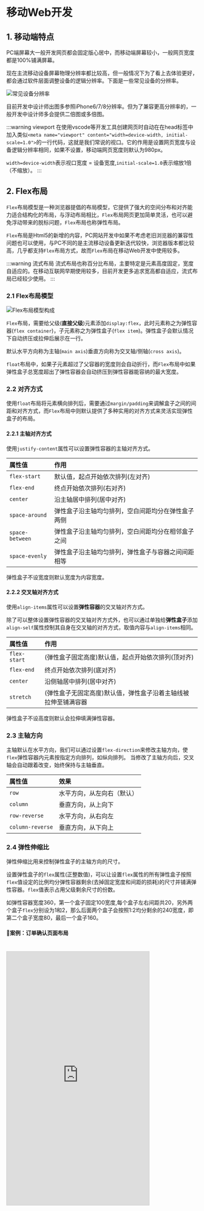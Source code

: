 # 移动Web开发

## 1. 移动端特点

PC端屏幕大一般开发网页都会固定版心居中，而移动端屏幕较小，一般网页宽度都是100%铺满屏幕。

现在主流移动设备屏幕物理分辨率都比较高，但一般情况下为了看上去体验更好，都会通过软件层面调整设备的逻辑分辨率。下面是一些常见设备的分辨率。

![常见设备分辨率](https://s2.loli.net/2023/08/15/2Y6CdKJgZOG3m45.jpg)

目前开发中设计师出图多参照iPhone6/7/8分辨率。但为了兼容更高分辨率的，一般开发中设计师多会提供二倍图或多倍图。

:::warning viewport
在使用vscode等开发工具创建网页时自动在在head标签中加入类似`<meta name="viewport" content="width=device-width, initial-scale=1.0">`的一行代码，这就是我们常说的视口。它的作用是设置网页宽度与设备逻辑分辨率相同，如果不设置，移动端网页宽度则默认为980px。

`width=device-width`表示视口宽度 = 设备宽度,`initial-scale=1.0`表示缩放1倍（不缩放）。
:::

## 2. Flex布局

`Flex`布局模型是一种浏览器提倡的布局模型，它提供了强大的空间分布和对齐能力适合结构化的布局，与浮动布局相比，`Flex`布局网页更加简单灵活，也可以避免浮动带来的脱标问题，`Flex`布局也称弹性布局。

`Flex`布局是Html5的新增的内容，PC网站开发中如果不考虑老旧浏览器的兼容性问题也可以使用，与PC不同的是主流移动设备更新迭代较快，浏览器版本都比较高，几乎都支持`Flex`布局方式，故而`Flex`布局在移动Web开发中使用较多。

:::warning 流式布局
流式布局也称百分比布局，主要特定是元素高度固定，宽度自适应的。在移动互联网早期使用较多，目前开发更多追求宽高都自适应，流式布局已经较少使用。
:::

### 2.1 Flex布局模型

![Flex布局模型构成](https://s2.loli.net/2023/08/15/GWgDylv6tqueXY3.jpg)

`Flex`布局，需要给父级(**直接父级**)元素添加`display:flex`，此时元素称之为弹性容器(`flex container`)，子元素称之为弹性盒子(`flex item`)。弹性盒子会默认情况下自动挤压或拉伸后展示在一行。

默认水平方向称为主轴(`main axis`)垂直方向称为交叉轴/侧轴(`cross axis`)。

`float`布局中，如果子元素超过了父容器的宽度则会自动折行，而`Flex`布局中如果弹性盒子总宽度超出了弹性容器会自动挤压到弹性容器能容纳的最大宽度。

### 2.2 对齐方式

使用`float`布局将元素横向排列后，需要通过`margin/padding`来调解盒子之间的间距和对齐方式，而`Flex`布局中则默认提供了多种实用的对齐方式来灵活实现弹性盒子的布局。

#### 2.2.1 主轴对齐方式

使用`justify-content`属性可以设置弹性容器的主轴对齐方式。

属性值|作用
:-|:-
`flex-start`|默认值，起点开始依次排列(左对齐)
`flex-end`|终点开始依次排列(右对齐)
`center`|沿主轴居中排列(居中对齐)
`space-around`|弹性盒子沿主轴均匀排列，空白间距均分在弹性盒子两侧
`space-between`|弹性盒子沿主轴均匀排列，空白间距均分在相邻盒子之间
`space-evenly`|弹性盒子沿主轴均匀排列，弹性盒子与容器之间间距相等

弹性盒子不设宽度则默认宽度为内容宽度。

#### 2.2.2 交叉轴对齐方式

使用`align-items`属性可以设置**弹性容器**的交叉轴对齐方式。

除了可以整体设置弹性容器的交叉轴对齐方式外，也可以通过单独给**弹性盒子**添加`align-self`属性控制其自身在交叉轴的对齐方式，取值内容与`align-items`相同。

属性值|作用
:-|:-
`flex-start`|(弹性盒子固定高度)默认值，起点开始依次排列(顶对齐)
`flex-end`|终点开始依次排列(底对齐)
`center`|沿侧轴居中排列(居中对齐)
`stretch`|(弹性盒子无固定高度)默认值，弹性盒子沿着主轴线被拉伸至铺满容器

弹性盒子不设高度则默认会拉伸填满弹性容器。

### 2.3 主轴方向

主轴默认在水平方向，我们可以通过设置`flex-direction`来修改主轴方向，使`flex`弹性容器内元素按指定方向排列，如纵向排列。
当修改了主轴方向后，交叉轴会自动跟着改变，始终保持与主轴垂直。

属性值|效果
:-|:-
`row`|水平方向，从左向右（默认）
`column`|垂直方向，从上向下
`row-reverse`|水平方向，从右向左
`column-reverse`|垂直方向，从下向上

### 2.4 弹性伸缩比

弹性伸缩比用来控制弹性盒子的主轴方向的尺寸。

设置弹性盒子的`flex`属性(正整数值)，可以让设置`flex`属性的所有弹性盒子按照`flex`值设定的比例均分弹性容器剩余(去掉固定宽度和间距的损耗)的尺寸并铺满弹性容器。`flex`值表示占用父级剩余尺寸的份数。

如弹性容器宽度360，第一个盒子固定100宽度,每个盒子左右间距共20，另外两个盒子`flex`分别设为1和2，那么后面两个盒子会按照1:2均分剩余的240宽度，即第二个盒子宽度80，最后一个盒子160。

#### 案例：订单确认页面布局

<iframe src="https://frontend-demo.a-nomad.com/flex_xtx/index.html" style="margin-top:20px;width:375px;height:667px;border:1px solid #ccc;" scrolling="no" />

```html{3-4,8,11,14,24-26}
<style>
    .user-info {
        display: flex;
        align-items: center;
        padding: 15px 0 15px 11px;
    }
    .user-info .user{
        flex: 1;
    }
    .user-info .user .contact {
        display: flex;
    }
    .user-info .edit {
        /* 未标明尺寸的手指可点击区域一般设为44x44（经验值，保证手指可覆盖） */
        width: 44px;
        height: 44px;
        text-align: center;
        line-height: 44px;
        color: #808080;
    }
    .payment {
        position: fixed;
        bottom: 0;
        display: flex;
        justify-content: space-between;
        align-items: center;
    }
</style>
<div class="main">
    <div class="pannel user-info">
        <div class="location">
            <i class="iconfont icon-round_location_fill"></i>
        </div>
        <div class="user">
            <div class="contact">
                <h5>林丽</h5>
                <p>18500667882</p>
            </div>
            <div class="address">北京市 海淀区 中关村软件园 信息科技大厦1号
                楼410#
            </div>
        </div>
        <div class="edit">
            <i class="iconfont icon-youjiantou"></i>
        </div>
    </div>
</div>
<div class="payment">
    <div class="money">
        合计: <span class="text-danger">￥<i>266.00</i></span>
    </div>
    <div class="pay">
        <a href="#">去支付</a>
    </div>
</div>
```

### 2.5 弹性盒子换行与行对齐方式

弹性盒子可以自动挤压或拉伸，默认情况下，所有弹性盒子都在一行显示。可以通过`flex-wrap`来设置其换行方式。当设置为`wrap`时，弹性容器中一行放不下子元素后会自动折行，与`float`效果类似。

属性值|效果
:-|:-
`wrap`|换行
`nowrap`|不换行（默认）

当弹性盒子换行显示时，多行之间会存在间距，可以使用`align-content`属性来调整行对齐方式，其取值与`justify-content`基本相同，这里不在赘述。

### 2.6 文字省略

正常情况下要使溢出文字显示省略号设置如下样式即可：

```css
text-overflow: ellipsis;
white-space: nowrap;
overflow: hidden;
```

但如果文字所在父级是一个`flex`弹性盒子，弹性盒子的内容会被不换行的文字撑开，此时要显式设定父级宽度才能使`overflow:hidden`生效，一般情况下我们可以设定`width:0`,同时设置`flex`属性让父级自动选择宽度。

```html{15-16}
<style>
    .container {
        display: flex;
        align-items: center;
        width: 300px;
    }

    .container .pic {
        width: 120px;
        height: 120px;
        background-color: pink;
    }

    .container .content {
        flex: 1;
        width: 0;
    }

    .container .content p {
        text-overflow: ellipsis;
        white-space: nowrap;
        overflow: hidden;
    }
</style>
<div class="container">
    <div class="pic">123</div>
    <div class="content">
        <h4>不能说的秘密</h4>
        <p>你说把爱渐渐放下会走更远，又何必去改变已错过的时间</p>
    </div>
</div>
```

## 3. 移动适配

移动适配的主要目标是根据不同屏幕分辨率对网页元素进行等比例的尺寸调整，以达到近乎一致的浏览体验。

一般在PC端网站开发中最常用的单位就像素(px),像素是一个绝对单位，不论什么屏幕一像素的大小是固定的，因此无法使用其进行移动适配，但是因为PC分辨率一般较高，且大多PC站设计都采用版心居中的方式，不同分辨率通常表现为版心两侧留白的大小不同。

移动开发适配需要借助一些相对尺寸单位，来实现开发中设置相同尺寸但在实际浏览过程中会根据用户使用设备分辨率来展示为不同的尺寸。目前常用的解决方案有`rem`和`vw/vh`两种，前者出现较早有大量企业使用，后者出现较晚但使用更加简便，很多企业逐步由`rem`方案转为`vw/vh`方案，B站的手机站就采用了`vw`方案进行移动适配。

### 3.1 rem方案

`rem`是一种相对于根字号（html标签的字体大小）的尺寸单位，**`1rem=1HTML字号大小`**。

我们在开发过程为元素设置相同的`rem`尺寸，借助`rem`相对单位的特性，我们只需要根据不同分辨率设置不同的网页根字号大小就可以实现元素动态物理尺寸来达到移动适配效果。

#### 3.1.1 rem换算

一般情况下在`rem`布局方案中，我们通常将网页分成10等份，**根字号设置视口宽度的1/10**即可，如视口尺寸375px，那根字号通常设为37.5px，此时1rem=37.5px。

实际开发中，多数设计稿是基于375px的2倍图，开发中我们只需要在设计稿查看工具（如PxCook等）中预览设计稿时设为2倍图模式，视口宽度就会显示为375px，此时元素尺寸都是基于375px视口宽度的且单位是像素，此时1rem=37.5px，我们只需要将元素像素尺寸除以37.5就可以得到其`rem`尺寸了。

**rem尺寸 = px尺寸/(视口宽度 * 1/10) = px尺寸/根字号**。

#### 3.1.2 媒体查询

css中媒体查询可以监测不同分辨率来设置不同样式，`rem`方案就是借助媒体查询设置不同根字号大小来实现移动适配的，在响应式布局中也大量使用媒体查询来进行样式调整。

媒体查询使用非常简单，简化语法结构如下：

```css
/* 语法 */
@media(媒体特性){
    选择器{
        CSS属性
    }
}

/* 示例 */
@media(width:375px){
    html{
        font-size:37.5px;
    }
}
```

以上示例表示当浏览器视口宽度为375px时将网页根字号设置为37.5px。

#### 3.1.3 flexible

了解了以上原理后，我们只需要根据不同视口宽度设置对应媒体查询就可以实现`rem方案`了，但视口宽度是不确定，我们无法为每一种视口宽度都写一个媒体查询，这就需要借助js来动态侦测视口宽度并调整对应根字号大小，目前主流的方案是使用手淘项目组开源的[flexible js](https://github.com/amfe/lib-flexible)，其功能就是根据不同的视口宽度给网页中html根节点设置不同的`font-size`。

`flexible js`使用方式非常简单，安装并引入js文件即可，这里就不再赘述了。

#### 3.1.4 Less

在采用`rem`方案时，我们总是要将设计稿的像素尺寸除以根字号才能得到rem尺寸，但css并不支持数据计算，每次手动计算是不实际的，我们可以借助Less/Sass等CSS扩展库实现，这里我们采用相对简单的Less。

Less是一个CSS预处理器,它扩充了 CSS 语言, 使 CSS 具备一定的逻辑性、计算能力，甚至可以使用很多类似js的用法，less文件开发完成后会编译成css供调用者使用。

less功能非常强大，这里我们不展开讲解了，如有需要可以到[Less中文网](https://less.bootcss.com/)系统学习，只记录些许常用的注意事项。

* 单行注释不会编译到最终css文件中，但块注释会。
* less 4.0及之后版本计算除法需要放到小括号中或使用`./`。如 `width:(100/37.5rem);`
* `&`符号表示当前选择器，并不会生成后代选择器，通常配合伪类或伪元素使用。
* 在less文件第一行添加: `// out: false`可以禁用当前less文件导出。`// out: 目录或文件`则可以将当前less文件导出到指定目录下或导出为指定文件名。

#### 案例：订单确认页面布局rem版

下面我们使用rem方案来重构一下 [2.4章节中的案例](#案例-订单确认页面布局)。

```less{1,5,16-17,19}
@rootFontSize: 37.5rem;
.user-info {
    display: flex;
    align-items: center;
    padding: (15/@rootFontSize) 0 (15/@rootFontSize) (11/@rootFontSize);

    .user {
        flex: 1;
    
        .contact {
            display: flex;
        }
    }

    .edit {
        width: (44/@rootFontSize);
        height: (44/@rootFontSize);
        text-align: center;
        line-height: (44/@rootFontSize);
        color: #808080;
    }
}
.payment {
    position: fixed;
    bottom: 0;
    display: flex;
    justify-content: space-between;
    align-items: center;
}
```

```html{1}
<meta name="viewport" content="width=device-width, initial-scale=1, maximum-scale=1, minimum-scale=1, user-scalable=no">
<div class="main">
    <div class="pannel user-info">
        <div class="location">
            <i class="iconfont icon-round_location_fill"></i>
        </div>
        <div class="user">
            <div class="contact">
                <h5>林丽</h5>
                <p>18500667882</p>
            </div>
            <div class="address">北京市 海淀区 中关村软件园 信息科技大厦1号
                楼410#
            </div>
        </div>
        <div class="edit">
            <i class="iconfont icon-youjiantou"></i>
        </div>
    </div>
</div>
<div class="payment">
    <div class="money">
        合计: <span class="text-danger">￥<i>266.00</i></span>
    </div>
    <div class="pay">
        <a href="#">去支付</a>
    </div>
</div>
<script src="./js/index.min.js"></script>
```

### 3.2 vw/vh方案

`vw/vh`方案与`rem`方案非常类似，`vw/vh`也是相对单位，不过它是相对于视口的尺寸，`vw`相对于视口宽度，`vh`则是相对于视口高度。

一般情况下在`vw/vh`布局方案中，`vw/vh`尺寸是当前视口宽度/高度的1/100，如视口尺寸 (375 x 667)px，，此时1rem=37.5px。此时1vw=3.75px,1vh=6.67px。如果设计稿宽度是375px，我们只需要将元素像素尺寸除以3.75就可以得到其`vw`尺寸，`vh`计算也是同理。

开发中可以使用`vw`和`vh`，但不建议混用，因为有设全面屏设备存在刘海屏，混用会导致盒子变形，一般设计稿宽度多采用固定宽度，建议直接使用`vw`即可。

视口宽高是由浏览器自动检测的，不需要我们使用媒体查询或者引入其它库来计算，因此使用起来比`rem`更加简便。

案例：订单确认页面布局vw版

```less{1,5,16-17,19}
@vw: 3.75vw;
.user-info {
    display: flex;
    align-items: center;
    padding: (15/@vw) 0 (15/@vw) (11/@vw);

    .user {
        flex: 1;
    
        .contact {
            display: flex;
        }
    }

    .edit {
        width: (44/@vw);
        height: (44/@vw);
        text-align: center;
        line-height: (44/@vw);
        color: #808080;
    }
}
.payment {
    position: fixed;
    bottom: 0;
    display: flex;
    justify-content: space-between;
    align-items: center;
}
```

```html
<div class="main">
    <div class="pannel user-info">
        <div class="location">
            <i class="iconfont icon-round_location_fill"></i>
        </div>
        <div class="user">
            <div class="contact">
                <h5>林丽</h5>
                <p>18500667882</p>
            </div>
            <div class="address">北京市 海淀区 中关村软件园 信息科技大厦1号
                楼410#
            </div>
        </div>
        <div class="edit">
            <i class="iconfont icon-youjiantou"></i>
        </div>
    </div>
</div>
<div class="payment">
    <div class="money">
        合计: <span class="text-danger">￥<i>266.00</i></span>
    </div>
    <div class="pay">
        <a href="#">去支付</a>
    </div>
</div>
```

## 4. 响应式

除了专门开发手机站做移动适配外，一些内容较少的网站（如企业站等）可以直接选择做响应式。响应式就是根据不同的视口尺寸改变网页内容的布局方式，将相同的内容展示在不同尺寸的设备屏幕上。

### 4.1 媒体查询

既然要适配不同的视口尺寸，就自然会用到媒体查询，我们在[rem方案](#_3-1-2-媒体查询)中简单介绍过了媒体查询的基本用法，这里我们做一单简单的补充以满足响应式布局要求。

响应是布局并不会为每个尺寸的视口都调整不同的内容布局方式，而是在不同视口区间范围内展示不同的布局方式。常见的视口划分如下：

视口宽度区间|设备屏幕
:-|:-
[,576)|超小屏
[576,768)|小屏幕
[768,992)|中等屏
[992,1200)|大屏
[1200,)|超大屏

我们可以根据以上屏幕尺寸区间来书写不同媒体查询：

```css
@media(max-width:576px){
    ...
}
@media(max-width:768px){
    ...
}
@media(max-width:992px){
    ...
}
@media(max-width:1200px){
    ...
}
@media(min-width:1200px){
    ...
}
```

因为css具有层叠写，后面书写的媒体查询会层叠前面的，因此以上媒体查询必须按顺序书写。

媒体查询完整写入为：`@media 关键词 媒体类型 and 媒体特性）{ CSS代码 }`

* 关键词包含 `and/only/not`
* 媒体类型是用来区分设备类型的，如屏幕设备、打印设备等，其中手机、电脑、平板都属于屏幕设备。

    类型名称|值|描述
    :-|:-|:-
    屏幕|`screen`|带屏幕的设备
    打印预览|`print`|打印预览模式
    阅读器|`speech`|屏幕阅读模式
    不区分类型|`all`|默认值，包括以上3种情形

* 媒体特性主要用来描述媒体类型的具体特征，如当前屏幕的宽高、分辨率、横屏或竖屏等

    特性名称|属性|值  
    :-|:-|:-
    视口的宽和高|`width/height`|数值
    视口最大宽或高|`max-width/max-height`|数值
    视口最小宽或高|`min-width/min-height`|数值
    屏幕方向|`orientation`|`portrait`:竖屏,`landscape`: 横屏

除了定义在css中，媒体查询还可以使用外链引入，语法如下:
`<link rel="stylesheet" media="逻辑符 媒体类型 and (媒体特性)" href="xx.css">`

```html
<!-- 根据视口宽度引用不同css文件 -->
<link rel="stylesheet" media="(max-width:768px)" href="small.css">
<link rel="stylesheet" media="(max-width:992px)" href="medium.css">
```

### 4.2 Bootstrap

在响应式开发中我们并不会手动书写大量的媒体查询，通常我们会借助于类似于Bootstrap等流行的响应式框架来进行快速开发，其使用方式也非常简单，这里不做详述了，有需要的效果版可以参阅[Bootstrap中文网](https://www.bootcss.com/)学习。
